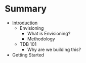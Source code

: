 # Summary

* [Introduction](README.md)
   * Envisioning
       * What is Envisioning?
       * Methodology
   * TDB 101
       * Why are we building this?
* Getting Started

